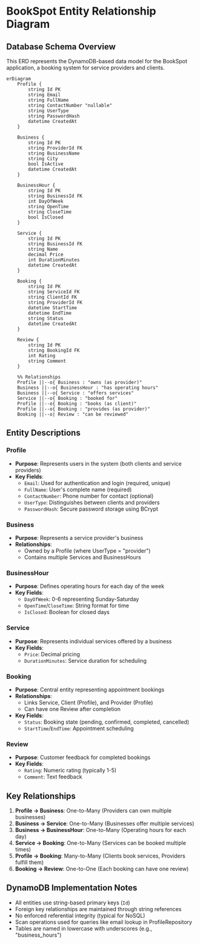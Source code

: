 # BookSpot Entity Relationship Diagram

## Database Schema Overview

This ERD represents the DynamoDB-based data model for the BookSpot application, a booking system for service providers and clients.

```mermaid
erDiagram
    Profile {
        string Id PK
        string Email
        string FullName
        string ContactNumber "nullable"
        string UserType
        string PasswordHash
        datetime CreatedAt
    }
    
    Business {
        string Id PK
        string ProviderId FK
        string BusinessName
        string City
        bool IsActive
        datetime CreatedAt
    }
    
    BusinessHour {
        string Id PK
        string BusinessId FK
        int DayOfWeek
        string OpenTime
        string CloseTime
        bool IsClosed
    }
    
    Service {
        string Id PK
        string BusinessId FK
        string Name
        decimal Price
        int DurationMinutes
        datetime CreatedAt
    }
    
    Booking {
        string Id PK
        string ServiceId FK
        string ClientId FK
        string ProviderId FK
        datetime StartTime
        datetime EndTime
        string Status
        datetime CreatedAt
    }
    
    Review {
        string Id PK
        string BookingId FK
        int Rating
        string Comment
    }

    %% Relationships
    Profile ||--o{ Business : "owns (as provider)"
    Business ||--o{ BusinessHour : "has operating hours"
    Business ||--o{ Service : "offers services"
    Service ||--o{ Booking : "booked for"
    Profile ||--o{ Booking : "books (as client)"
    Profile ||--o{ Booking : "provides (as provider)"
    Booking ||--o| Review : "can be reviewed"
```

## Entity Descriptions

### Profile
- **Purpose**: Represents users in the system (both clients and service providers)
- **Key Fields**: 
  - `Email`: Used for authentication and login (required, unique)
  - `FullName`: User's complete name (required)
  - `ContactNumber`: Phone number for contact (optional)
  - `UserType`: Distinguishes between clients and providers
  - `PasswordHash`: Secure password storage using BCrypt

### Business
- **Purpose**: Represents a service provider's business
- **Relationships**: 
  - Owned by a Profile (where UserType = "provider")
  - Contains multiple Services and BusinessHours

### BusinessHour
- **Purpose**: Defines operating hours for each day of the week
- **Key Fields**:
  - `DayOfWeek`: 0-6 representing Sunday-Saturday
  - `OpenTime`/`CloseTime`: String format for time
  - `IsClosed`: Boolean for closed days

### Service
- **Purpose**: Represents individual services offered by a business
- **Key Fields**:
  - `Price`: Decimal pricing
  - `DurationMinutes`: Service duration for scheduling

### Booking
- **Purpose**: Central entity representing appointment bookings
- **Relationships**: 
  - Links Service, Client (Profile), and Provider (Profile)
  - Can have one Review after completion
- **Key Fields**:
  - `Status`: Booking state (pending, confirmed, completed, cancelled)
  - `StartTime`/`EndTime`: Appointment scheduling

### Review
- **Purpose**: Customer feedback for completed bookings
- **Key Fields**:
  - `Rating`: Numeric rating (typically 1-5)
  - `Comment`: Text feedback

## Key Relationships

1. **Profile → Business**: One-to-Many (Providers can own multiple businesses)
2. **Business → Service**: One-to-Many (Businesses offer multiple services)
3. **Business → BusinessHour**: One-to-Many (Operating hours for each day)
4. **Service → Booking**: One-to-Many (Services can be booked multiple times)
5. **Profile → Booking**: Many-to-Many (Clients book services, Providers fulfill them)
6. **Booking → Review**: One-to-One (Each booking can have one review)

## DynamoDB Implementation Notes

- All entities use string-based primary keys (`Id`)
- Foreign key relationships are maintained through string references
- No enforced referential integrity (typical for NoSQL)
- Scan operations used for queries like email lookup in ProfileRepository
- Tables are named in lowercase with underscores (e.g., "business_hours")